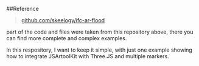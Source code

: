 ##Reference
>[github.com/skeelogy/ifc-ar-flood](https://github.com/skeelogy/ifc-ar-flood)

part of the code and files were taken from this repository above, there you can find more complete and complex examples.

In this respository, I want to keep it simple, with just one example showing how to integrate JSArtoolKit with Three.JS and multiple markers.
